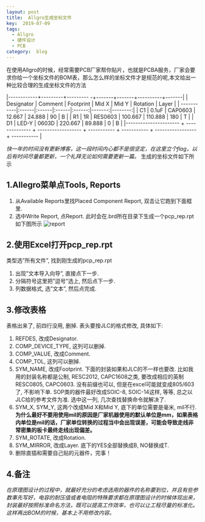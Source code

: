 ```yaml
---
layout: post
title:  Allgro生成坐标文件
key:  2019-07-09
tags:
  - Allgro
  - 硬件设计
  - PCB
category:  blog
---
```

在使用Allgro的时候，经常需要PCB厂家帮你贴片，也就是PCBA服务，厂家会要求你给一个坐标文件的BOM表，那么怎么样的坐标文件才是规范的呢,本文给出一种比较合理的生成坐标文件的方法

|------------+---------+--------- -+-------+-------+----------+-------|
| Designator | Comment | Footprint | Mid X | Mid Y | Rotation | Layer |
| -----------|:------|:------|:------|:------:|-------:|--------:|
| C1 | 0.1uF | CAP0603 | 12.667 | 24.888 | 90 | B |
| R1 | 1R | RES0603 | 100.667 | 110.888 | 180 | T |
| D1 | LED-Y | 0603D | 220.667 | 89.888 | 0 | B |
|---------------------- + --------------  + ------------------ + ----------- + ----------- + ----------------- + ----------- |

<!--more-->
*快一年的时间没有更新博客，这一段时间内心都不是很坚定，在这里立个flag，以后有时间尽量都更新，一个礼拜无论如何需要更新一篇。*
生成的坐标文件如下所示


## 1.Allegro菜单点Tools, Reports ##
1. 从Available Reports里找Placed Component Report, 双击让它跑到下面框里.
2. 选中Write Report, 点Report. 此时会在.brd所在目录下生成一个pcp_rep.rpt
如下图所示
![report](https://s2.ax1x.com/2019/07/09/ZyJUdH.jpg)

## 2.使用Excel打开pcp_rep.rpt ## 
类型选”所有文件”, 找到刚生成的pcp_rep.rpt 
1. 出现”文本导入向导”, 直接点下一步.
2. 分隔符号这里把”逗号”选上, 然后点下一步.
3. 列数据格式, 选”文本”, 然后点完成.

## 3.修改表格 ## 
表格出来了, 前四行没用, 删掉. 表头要按JLC的格式修改, 具体如下:
1. REFDES, 改成Designator.
2. COMP_DEVICE_TYPE, 这列可以删掉.
3. COMP_VALUE, 改成Comment.
4. COMP_TOL, 这列可以删掉.
5. SYM_NAME, 改成Footprint. 下面的封装如果和JLC的不一样也要改. 比如我用的封装名称都是公制, RESC2012, CAPC1608之类, 要改成相应的英制RESC0805, CAPC0603. 没有前缀也可以, 但是在excel可能就变成805/603了, 不影响下单. SOP类的器件最好改成SOIC-8, SOIC-14这样, 等等, 总之以JLC给的参考文件为准.  选中这一列, 几次查找替换命令就解决了.
6. SYM_X, SYM_Y, 这两个改成Mid X和Mid Y, 底下的单位需要是毫米, mil不行.
**为什么最好不要用使用mil的原因是厂家机器使用的默认单位是mm，如果表格内单位是mil的话，厂家单位转换的过程当中会出现误差，可能会导致走线非常密集的板卡最终走线出现偏差。** 
7. SYM_ROTATE, 改成Rotation.
8. SYM_MIRROR, 改成Layer. 底下的YES全部替换成B, NO替换成T.
9. 删除直插和需要自己贴的元器件，完事！
## 4.备注 ##  
*在原理图设计的过程中，就最好充分的考虑选用的器件的名称要到位，并且有些参数事先写好，电容的耐压值或者电阻的特殊要求都在原理图设计的时候体现出来，封装最好按照标准命名方法，既可以提高工作效率，也可以让工程尽量的标准化。这样再出BOM的时候，基本上不用修改内容。* 
